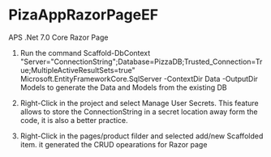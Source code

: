 # PizaAppRazorPageEF
APS .Net 7.0 Core Razor Page 

1) Run the command Scaffold-DbContext "Server="ConnectionString";Database=PizzaDB;Trusted_Connection=True;MultipleActiveResultSets=true" Microsoft.EntityFrameworkCore.SqlServer -ContextDir Data -OutputDir Models 
to generate the Data and Models from the existing DB

2) Right-Click in the project and select Manage User Secrets. This feature allows to store the ConnectionString in a secret location away form the code, it is also a better practice.

3) Right-Click in the pages/product filder and selected add/new Scaffolded item. it generated the CRUD opearations for Razor page
